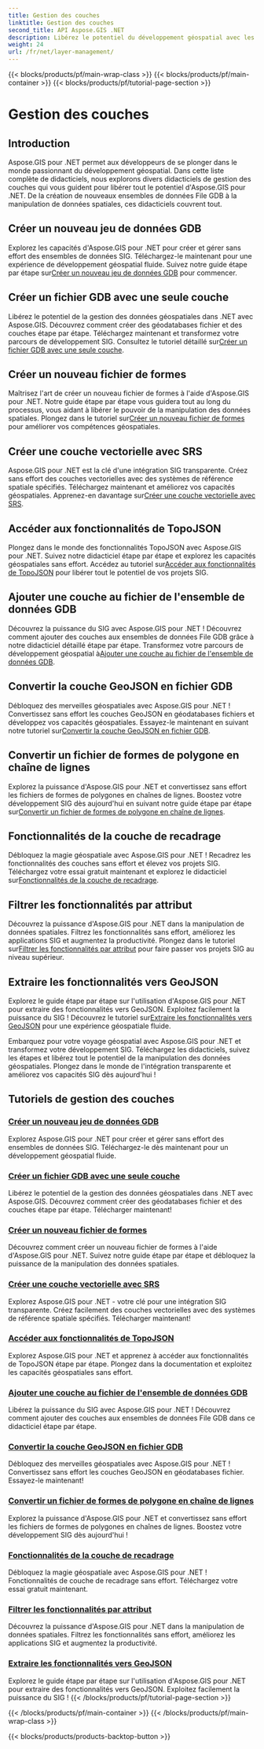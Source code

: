 ```yaml
---
title: Gestion des couches
linktitle: Gestion des couches
second_title: API Aspose.GIS .NET
description: Libérez le potentiel du développement géospatial avec les didacticiels Aspose.GIS pour .NET. Créez, gérez et manipulez sans effort des ensembles de données SIG.
weight: 24
url: /fr/net/layer-management/
---
```


{{< blocks/products/pf/main-wrap-class >}}
{{< blocks/products/pf/main-container >}}
{{< blocks/products/pf/tutorial-page-section >}}

# Gestion des couches

## Introduction

Aspose.GIS pour .NET permet aux développeurs de se plonger dans le monde passionnant du développement géospatial. Dans cette liste complète de didacticiels, nous explorons divers didacticiels de gestion des couches qui vous guident pour libérer tout le potentiel d'Aspose.GIS pour .NET. De la création de nouveaux ensembles de données File GDB à la manipulation de données spatiales, ces didacticiels couvrent tout.

## Créer un nouveau jeu de données GDB 
 Explorez les capacités d'Aspose.GIS pour .NET pour créer et gérer sans effort des ensembles de données SIG. Téléchargez-le maintenant pour une expérience de développement géospatial fluide. Suivez notre guide étape par étape sur[Créer un nouveau jeu de données GDB](./create-new-file-gdb-dataset/) pour commencer.

## Créer un fichier GDB avec une seule couche 
 Libérez le potentiel de la gestion des données géospatiales dans .NET avec Aspose.GIS. Découvrez comment créer des géodatabases fichier et des couches étape par étape. Téléchargez maintenant et transformez votre parcours de développement SIG. Consultez le tutoriel détaillé sur[Créer un fichier GDB avec une seule couche](./create-file-gdb-with-single-layer/).

## Créer un nouveau fichier de formes 
 Maîtrisez l'art de créer un nouveau fichier de formes à l'aide d'Aspose.GIS pour .NET. Notre guide étape par étape vous guidera tout au long du processus, vous aidant à libérer le pouvoir de la manipulation des données spatiales. Plongez dans le tutoriel sur[Créer un nouveau fichier de formes](./create-new-shapefile/) pour améliorer vos compétences géospatiales.

## Créer une couche vectorielle avec SRS 
Aspose.GIS pour .NET est la clé d'une intégration SIG transparente. Créez sans effort des couches vectorielles avec des systèmes de référence spatiale spécifiés. Téléchargez maintenant et améliorez vos capacités géospatiales. Apprenez-en davantage sur[Créer une couche vectorielle avec SRS](./create-vector-layer-with-srs/).

## Accéder aux fonctionnalités de TopoJSON 
 Plongez dans le monde des fonctionnalités TopoJSON avec Aspose.GIS pour .NET. Suivez notre didacticiel étape par étape et explorez les capacités géospatiales sans effort. Accédez au tutoriel sur[Accéder aux fonctionnalités de TopoJSON](./access-features-in-topojson/) pour libérer tout le potentiel de vos projets SIG.

## Ajouter une couche au fichier de l'ensemble de données GDB 
 Découvrez la puissance du SIG avec Aspose.GIS pour .NET ! Découvrez comment ajouter des couches aux ensembles de données File GDB grâce à notre didacticiel détaillé étape par étape. Transformez votre parcours de développement géospatial à[Ajouter une couche au fichier de l'ensemble de données GDB](./add-layer-to-file-gdb-dataset/).

## Convertir la couche GeoJSON en fichier GDB 
 Débloquez des merveilles géospatiales avec Aspose.GIS pour .NET ! Convertissez sans effort les couches GeoJSON en géodatabases fichiers et développez vos capacités géospatiales. Essayez-le maintenant en suivant notre tutoriel sur[Convertir la couche GeoJSON en fichier GDB](./convert-geojson-layer-to-file-gdb/).

## Convertir un fichier de formes de polygone en chaîne de lignes 
Explorez la puissance d'Aspose.GIS pour .NET et convertissez sans effort les fichiers de formes de polygones en chaînes de lignes. Boostez votre développement SIG dès aujourd'hui en suivant notre guide étape par étape sur[Convertir un fichier de formes de polygone en chaîne de lignes](./convert-polygon-shapefile-to-linestring/).

## Fonctionnalités de la couche de recadrage 
 Débloquez la magie géospatiale avec Aspose.GIS pour .NET ! Recadrez les fonctionnalités des couches sans effort et élevez vos projets SIG. Téléchargez votre essai gratuit maintenant et explorez le didacticiel sur[Fonctionnalités de la couche de recadrage](./crop-layer-features/).

## Filtrer les fonctionnalités par attribut 
 Découvrez la puissance d'Aspose.GIS pour .NET dans la manipulation de données spatiales. Filtrez les fonctionnalités sans effort, améliorez les applications SIG et augmentez la productivité. Plongez dans le tutoriel sur[Filtrer les fonctionnalités par attribut](./filter-features-by-attribute/) pour faire passer vos projets SIG au niveau supérieur.

## Extraire les fonctionnalités vers GeoJSON 
 Explorez le guide étape par étape sur l'utilisation d'Aspose.GIS pour .NET pour extraire des fonctionnalités vers GeoJSON. Exploitez facilement la puissance du SIG ! Découvrez le tutoriel sur[Extraire les fonctionnalités vers GeoJSON](./extract-features-to-geojson/) pour une expérience géospatiale fluide.

Embarquez pour votre voyage géospatial avec Aspose.GIS pour .NET et transformez votre développement SIG. Téléchargez les didacticiels, suivez les étapes et libérez tout le potentiel de la manipulation des données géospatiales. Plongez dans le monde de l'intégration transparente et améliorez vos capacités SIG dès aujourd'hui !
## Tutoriels de gestion des couches
### [Créer un nouveau jeu de données GDB](./create-new-file-gdb-dataset/)
Explorez Aspose.GIS pour .NET pour créer et gérer sans effort des ensembles de données SIG. Téléchargez-le dès maintenant pour un développement géospatial fluide. 
### [Créer un fichier GDB avec une seule couche](./create-file-gdb-with-single-layer/)
Libérez le potentiel de la gestion des données géospatiales dans .NET avec Aspose.GIS. Découvrez comment créer des géodatabases fichier et des couches étape par étape. Télécharger maintenant!
### [Créer un nouveau fichier de formes](./create-new-shapefile/)
Découvrez comment créer un nouveau fichier de formes à l'aide d'Aspose.GIS pour .NET. Suivez notre guide étape par étape et débloquez la puissance de la manipulation des données spatiales.
### [Créer une couche vectorielle avec SRS](./create-vector-layer-with-srs/)
Explorez Aspose.GIS pour .NET - votre clé pour une intégration SIG transparente. Créez facilement des couches vectorielles avec des systèmes de référence spatiale spécifiés. Télécharger maintenant!
### [Accéder aux fonctionnalités de TopoJSON](./access-features-in-topojson/)
Explorez Aspose.GIS pour .NET et apprenez à accéder aux fonctionnalités de TopoJSON étape par étape. Plongez dans la documentation et exploitez les capacités géospatiales sans effort.
### [Ajouter une couche au fichier de l'ensemble de données GDB](./add-layer-to-file-gdb-dataset/)
Libérez la puissance du SIG avec Aspose.GIS pour .NET ! Découvrez comment ajouter des couches aux ensembles de données File GDB dans ce didacticiel étape par étape.
### [Convertir la couche GeoJSON en fichier GDB](./convert-geojson-layer-to-file-gdb/)
Débloquez des merveilles géospatiales avec Aspose.GIS pour .NET ! Convertissez sans effort les couches GeoJSON en géodatabases fichier. Essayez-le maintenant!
### [Convertir un fichier de formes de polygone en chaîne de lignes](./convert-polygon-shapefile-to-linestring/)
Explorez la puissance d'Aspose.GIS pour .NET et convertissez sans effort les fichiers de formes de polygones en chaînes de lignes. Boostez votre développement SIG dès aujourd'hui !
### [Fonctionnalités de la couche de recadrage](./crop-layer-features/)
Débloquez la magie géospatiale avec Aspose.GIS pour .NET ! Fonctionnalités de couche de recadrage sans effort. Téléchargez votre essai gratuit maintenant.
### [Filtrer les fonctionnalités par attribut](./filter-features-by-attribute/)
Découvrez la puissance d'Aspose.GIS pour .NET dans la manipulation de données spatiales. Filtrez les fonctionnalités sans effort, améliorez les applications SIG et augmentez la productivité.
### [Extraire les fonctionnalités vers GeoJSON](./extract-features-to-geojson/)
Explorez le guide étape par étape sur l'utilisation d'Aspose.GIS pour .NET pour extraire des fonctionnalités vers GeoJSON. Exploitez facilement la puissance du SIG ! 
{{< /blocks/products/pf/tutorial-page-section >}}

{{< /blocks/products/pf/main-container >}}
{{< /blocks/products/pf/main-wrap-class >}}

{{< blocks/products/products-backtop-button >}}
